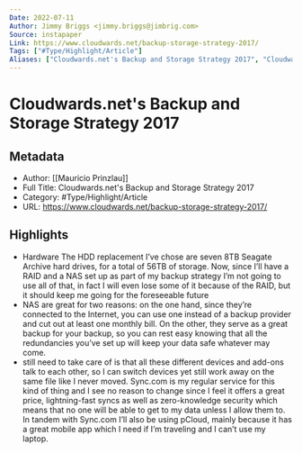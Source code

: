 ```yaml
---
Date: 2022-07-11
Author: Jimmy Briggs <jimmy.briggs@jimbrig.com>
Source: instapaper
Link: https://www.cloudwards.net/backup-storage-strategy-2017/
Tags: ["#Type/Highlight/Article"]
Aliases: ["Cloudwards.net's Backup and Storage Strategy 2017", "Cloudwards.net's Backup and Storage Strategy 2017"]
---
```

# Cloudwards.net's Backup and Storage Strategy 2017

## Metadata
- Author: [[Mauricio Prinzlau]]
- Full Title: Cloudwards.net's Backup and Storage Strategy 2017
- Category: #Type/Highlight/Article
- URL: https://www.cloudwards.net/backup-storage-strategy-2017/

## Highlights
- Hardware
  The HDD replacement I’ve chose are seven 8TB Seagate Archive hard drives, for a total of 56TB of storage. Now, since I’ll have a RAID and a NAS set up as part of my backup strategy I’m not going to use all of that, in fact I will even lose some of it because of the RAID, but it should keep me going for the foreseeable future
- NAS are great for two reasons: on the one hand, since they’re connected to the Internet, you can use one instead of a backup provider and cut out at least one monthly bill. On the other, they serve as a great backup for your backup, so you can rest easy knowing that all the redundancies you’ve set up will keep your data safe whatever may come.
- still need to take care of is that all these different devices and add-ons talk to each other, so I can switch devices yet still work away on the same file like I never moved.
  Sync.com is my regular service for this kind of thing and I see no reason to change since I feel it offers a great price, lightning-fast syncs as well as zero-knowledge security which means that no one will be able to get to my data unless I allow them to. In tandem with Sync.com I’ll also be using pCloud, mainly because it has a great mobile app which I need if I’m traveling and I can’t use my laptop.
